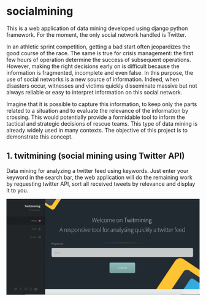 # socialmining

This is a web application of data mining developed using django python framework. For the moment, the only social network handled is Twitter.

In an athletic sprint competition, getting a bad start often jeopardizes the good course of the race. The same is true for crisis management: the first few hours of operation determine the success of subsequent operations. However, making the right decisions early on is difficult because the information is fragmented, incomplete and even false. In this purpose, the use of social networks is a new source of information. Indeed, when disasters occur, witnesses and victims quickly disseminate massive but not always reliable or easy to interpret information on this social network.

Imagine that it is possible to capture this information, to keep only the parts related to a situation and to evaluate the relevance of the information by crossing. This would potentially provide a formidable tool to inform the tactical and strategic decisions of rescue teams. This type of data mining is already widely used in many contexts. The objective of this project is to demonstrate this concept.

## 1. twitmining (social mining using Twitter API)

Data mining for analyzing a twitter feed using keywords.
Just enter your keyword in the search bar, the web application will do the remaining work by requesting twitter API, sort all received tweets by relevance and display it to you.

![GitHub Logo](/img/twitmining.png)
